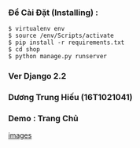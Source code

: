 ### Để Cài Đặt (Installing) :
```
$ virtualenv env
$ source /env/Scripts/activate
$ pip install -r requirements.txt
$ cd shop 
$ python manage.py runserver 
```
        
	    
        
### Ver Django 2.2

### Dương Trung Hiếu (16T1021041)
### Demo : Trang Chủ
[images](\static_in_env\img-demo\trangchu.png)
